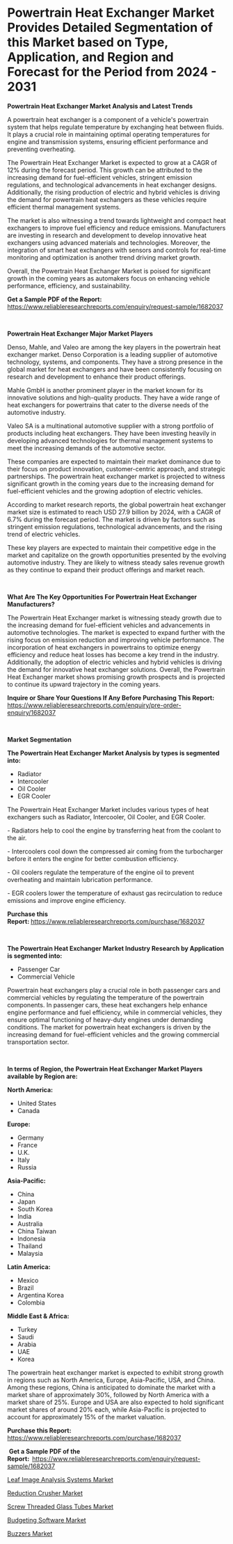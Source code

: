 <p><h1>Powertrain Heat Exchanger Market Provides Detailed Segmentation of this Market based on Type, Application, and Region and Forecast for the Period from 2024 - 2031</h1></p><p><strong>Powertrain Heat Exchanger Market Analysis and Latest Trends</strong></p>
<p><p>A powertrain heat exchanger is a component of a vehicle's powertrain system that helps regulate temperature by exchanging heat between fluids. It plays a crucial role in maintaining optimal operating temperatures for engine and transmission systems, ensuring efficient performance and preventing overheating. </p><p>The Powertrain Heat Exchanger Market is expected to grow at a CAGR of 12% during the forecast period. This growth can be attributed to the increasing demand for fuel-efficient vehicles, stringent emission regulations, and technological advancements in heat exchanger designs. Additionally, the rising production of electric and hybrid vehicles is driving the demand for powertrain heat exchangers as these vehicles require efficient thermal management systems.</p><p>The market is also witnessing a trend towards lightweight and compact heat exchangers to improve fuel efficiency and reduce emissions. Manufacturers are investing in research and development to develop innovative heat exchangers using advanced materials and technologies. Moreover, the integration of smart heat exchangers with sensors and controls for real-time monitoring and optimization is another trend driving market growth.</p><p>Overall, the Powertrain Heat Exchanger Market is poised for significant growth in the coming years as automakers focus on enhancing vehicle performance, efficiency, and sustainability.</p></p>
<p><strong>Get a Sample PDF of the Report:&nbsp;</strong> <a href="https://www.reliableresearchreports.com/enquiry/request-sample/1682037">https://www.reliableresearchreports.com/enquiry/request-sample/1682037</a></p>
<p>&nbsp;</p>
<p><strong>Powertrain Heat Exchanger Major Market Players</strong></p>
<p><p>Denso, Mahle, and Valeo are among the key players in the powertrain heat exchanger market. Denso Corporation is a leading supplier of automotive technology, systems, and components. They have a strong presence in the global market for heat exchangers and have been consistently focusing on research and development to enhance their product offerings.</p><p>Mahle GmbH is another prominent player in the market known for its innovative solutions and high-quality products. They have a wide range of heat exchangers for powertrains that cater to the diverse needs of the automotive industry.</p><p>Valeo SA is a multinational automotive supplier with a strong portfolio of products including heat exchangers. They have been investing heavily in developing advanced technologies for thermal management systems to meet the increasing demands of the automotive sector.</p><p>These companies are expected to maintain their market dominance due to their focus on product innovation, customer-centric approach, and strategic partnerships. The powertrain heat exchanger market is projected to witness significant growth in the coming years due to the increasing demand for fuel-efficient vehicles and the growing adoption of electric vehicles.</p><p>According to market research reports, the global powertrain heat exchanger market size is estimated to reach USD 27.9 billion by 2024, with a CAGR of 6.7% during the forecast period. The market is driven by factors such as stringent emission regulations, technological advancements, and the rising trend of electric vehicles.</p><p>These key players are expected to maintain their competitive edge in the market and capitalize on the growth opportunities presented by the evolving automotive industry. They are likely to witness steady sales revenue growth as they continue to expand their product offerings and market reach.</p></p>
<p>&nbsp;</p>
<p><strong>What Are The Key Opportunities For Powertrain Heat Exchanger Manufacturers?</strong></p>
<p><p>The Powertrain Heat Exchanger market is witnessing steady growth due to the increasing demand for fuel-efficient vehicles and advancements in automotive technologies. The market is expected to expand further with the rising focus on emission reduction and improving vehicle performance. The incorporation of heat exchangers in powertrains to optimize energy efficiency and reduce heat losses has become a key trend in the industry. Additionally, the adoption of electric vehicles and hybrid vehicles is driving the demand for innovative heat exchanger solutions. Overall, the Powertrain Heat Exchanger market shows promising growth prospects and is projected to continue its upward trajectory in the coming years.</p></p>
<p><strong>Inquire or Share Your Questions If Any Before Purchasing This Report:</strong> <a href="https://www.reliableresearchreports.com/enquiry/pre-order-enquiry/1682037">https://www.reliableresearchreports.com/enquiry/pre-order-enquiry/1682037</a></p>
<p>&nbsp;</p>
<p><strong>Market Segmentation</strong></p>
<p><strong>The Powertrain Heat Exchanger Market Analysis by types is segmented into:</strong></p>
<p><ul><li>Radiator</li><li>Intercooler</li><li>Oil Cooler</li><li>EGR Cooler</li></ul></p>
<p><p>The Powertrain Heat Exchanger Market includes various types of heat exchangers such as Radiator, Intercooler, Oil Cooler, and EGR Cooler. </p><p>- Radiators help to cool the engine by transferring heat from the coolant to the air.</p><p>- Intercoolers cool down the compressed air coming from the turbocharger before it enters the engine for better combustion efficiency.</p><p>- Oil coolers regulate the temperature of the engine oil to prevent overheating and maintain lubrication performance.</p><p>- EGR coolers lower the temperature of exhaust gas recirculation to reduce emissions and improve engine efficiency.</p></p>
<p><strong>Purchase this Report:&nbsp;</strong><a href="https://www.reliableresearchreports.com/purchase/1682037">https://www.reliableresearchreports.com/purchase/1682037</a></p>
<p>&nbsp;</p>
<p><strong>The Powertrain Heat Exchanger Market Industry Research by Application is segmented into:</strong></p>
<p><ul><li>Passenger Car</li><li>Commercial Vehicle</li></ul></p>
<p><p>Powertrain heat exchangers play a crucial role in both passenger cars and commercial vehicles by regulating the temperature of the powertrain components. In passenger cars, these heat exchangers help enhance engine performance and fuel efficiency, while in commercial vehicles, they ensure optimal functioning of heavy-duty engines under demanding conditions. The market for powertrain heat exchangers is driven by the increasing demand for fuel-efficient vehicles and the growing commercial transportation sector.</p></p>
<p>&nbsp;</p>
<p><strong>In terms of Region, the Powertrain Heat Exchanger Market Players available by Region are:</strong></p>
<p>
    <p> <strong> North America: </strong>
        <ul>
            <li>United States</li>
            <li>Canada</li>
        </ul>
        </p> 
    <p> <strong> Europe: </strong>
        <ul>
            <li>Germany</li>
            <li>France</li>
            <li>U.K.</li>
            <li>Italy</li>
            <li>Russia</li>
        </ul>
        </p> 
    <p> <strong> Asia-Pacific: </strong>
        <ul>
            <li>China</li>
            <li>Japan</li>
            <li>South Korea</li>
            <li>India</li>
            <li>Australia</li>
            <li>China Taiwan</li>
            <li>Indonesia</li>
            <li>Thailand</li>
            <li>Malaysia</li>
        </ul>
        </p> 
    <p> <strong> Latin America: </strong>
        <ul>
            <li>Mexico</li>
            <li>Brazil</li>
            <li>Argentina Korea</li>
            <li>Colombia</li>
        </ul>
        </p> 
    <p> <strong> Middle East & Africa: </strong>
        <ul>
            <li>Turkey</li>
            <li>Saudi</li>
            <li>Arabia</li>
            <li>UAE</li>
            <li>Korea</li>
        </ul>
    </p>
    </p>
<p><p>The powertrain heat exchanger market is expected to exhibit strong growth in regions such as North America, Europe, Asia-Pacific, USA, and China. Among these regions, China is anticipated to dominate the market with a market share of approximately 30%, followed by North America with a market share of 25%. Europe and USA are also expected to hold significant market shares of around 20% each, while Asia-Pacific is projected to account for approximately 15% of the market valuation.</p></p>
<p><strong>Purchase this Report: </strong><a href="https://www.reliableresearchreports.com/purchase/1682037">https://www.reliableresearchreports.com/purchase/1682037</a></p>
<p>&nbsp;<strong>Get a Sample PDF of the Report:&nbsp;&nbsp;</strong><a href="https://www.reliableresearchreports.com/enquiry/request-sample/1682037">https://www.reliableresearchreports.com/enquiry/request-sample/1682037</a></p>
<p><strong></strong></p>
<p><p><a href="https://github.com/lylyparadise/Market-Research-Report-List-2/blob/main/leaf-image-analysis-systems-market.md">Leaf Image Analysis Systems Market</a></p><p><a href="https://github.com/wusalecollins540tpqoz/Market-Research-Report-List-1/blob/main/reduction-crusher-market.md">Reduction Crusher Market</a></p><p><a href="https://github.com/GroverBarry/Market-Research-Report-List-4/blob/main/screw-threaded-glass-tubes-market.md">Screw Threaded Glass Tubes Market</a></p><p><a href="https://github.com/johnbach50/Market-Research-Report-List-2/blob/main/budgeting-software-market.md">Budgeting Software Market</a></p><p><a href="https://github.com/pjcfca/Market-Research-Report-List-1/blob/main/buzzers-market.md">Buzzers Market</a></p></p>